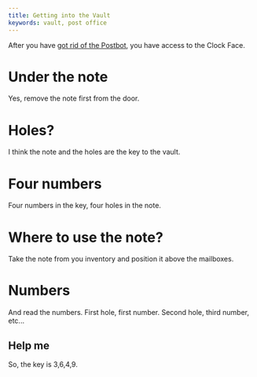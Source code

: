 ```yaml
---
title: Getting into the Vault
keywords: vault, post office
---
```


After you have [got rid of the Postbot](/05-village/020-postbot/index.md), you have access to the Clock Face.

# Under the note
Yes, remove the note first from the door.

# Holes?
I think the note and the holes are the key to the vault.

# Four numbers
Four numbers in the key, four holes in the note.

# Where to use the note?
Take the note from you inventory and position it above the mailboxes.

# Numbers
And read the numbers. First hole, first number. Second hole, third number, etc...

## Help me
So, the key is 3,6,4,9.